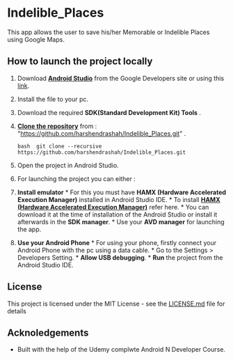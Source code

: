 # Indelible_Places

This app allows the user to save his/her Memorable or Indelible Places using Google Maps.

## How to launch the project locally 
1. Download **[Android Studio](https://developer.android.com/studio/index.html)** from the Google Developers site or using this [link](https://developer.android.com/studio/index.html). 
2. Install the file to your pc. 
3. Download the required **SDK(Standard Development Kit) Tools** . 
4. **[Clone the repository](https://github.com/harshendrashah/Indelible_Places.git)** from : "https://github.com/harshendrashah/Indelible_Places.git" . 
    
   `bash 
    git clone --recursive https://github.com/harshendrashah/Indelible_Places.git 
    ` 
5. Open the project in Android Studio. 
6. For launching the project you can either : 
  1. **Install emulator** 
    * For this you must have **HAMX (Hardware Accelerated Execution Manager)** installed in Android Studio IDE. 
    * To install **[HAMX (Hardware Accelerated Execution Manager)](https://stackoverflow.com/questions/29136173/emulator-error-x86-emulation-currently-requires-hardware-acceleration)** refer here. 
    * You can download it at the time of installation of the Android Studio or install it afterwards in the **SDK manager**. 
    * Use your **AVD manager** for launching the app. 
  2. **Use your Android Phone** 
    * For using your phone, firstly connect your Android Phone with the pc using a data cable. 
    * Go to the Settings > Developers Setting. 
    * **Allow USB debugging**. 
    * **Run** the project from the Android Studio IDE. 

## License

This project is licensed under the MIT License - see the [LICENSE.md](LICENSE.md) file for details

## Acknoledgements

* Built with the help of the Udemy complwte Android N Developer Course.
